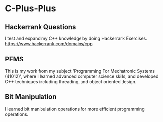 # C-Plus-Plus

## Hackerrank Questions
I test and expand my C++ knowledge by doing Hackerrank Exercises.
https://www.hackerrank.com/domains/cpp

## PFMS
This is my work from my subject 'Programming For Mechatronic Systems (41012)', where I learned advanced computer science skills, and developed C++ techniques including threading, and object oriented design.

## Bit Manipulation
I learned bit manipulation operations for more efficient programming operations.
